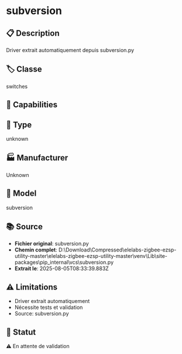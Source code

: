 # subversion

## 📋 Description
Driver extrait automatiquement depuis subversion.py

## 🏷️ Classe
switches

## 🔧 Capabilities


## 📡 Type
unknown

## 🏭 Manufacturer
Unknown

## 📱 Model
subversion

## 📚 Source
- **Fichier original**: subversion.py
- **Chemin complet**: D:\Download\Compressed\elelabs-zigbee-ezsp-utility-master\elelabs-zigbee-ezsp-utility-master\venv\Lib\site-packages\pip\_internal\vcs\subversion.py
- **Extrait le**: 2025-08-05T08:33:39.883Z

## ⚠️ Limitations
- Driver extrait automatiquement
- Nécessite tests et validation
- Source: subversion.py

## 🚀 Statut
⚠️ En attente de validation
